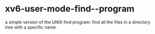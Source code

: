 # xv6-user-mode-find--program
 a simple version of the UNIX find program: find all the files in a directory tree with a specific name.
